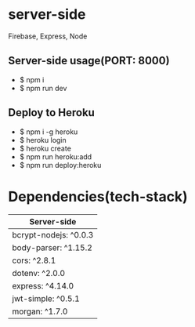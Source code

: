 # server-side
Firebase, Express, Node

## Server-side usage(PORT: 8000)
- $ npm i
- $ npm run dev

## Deploy to Heroku
- $ npm i -g heroku
- $ heroku login
- $ heroku create
- $ npm run heroku:add <your-heroku-app-name>
- $ npm run deploy:heroku

# Dependencies(tech-stack)
| Server-side
| ---
| bcrypt-nodejs: ^0.0.3
| body-parser: ^1.15.2
| cors: ^2.8.1
| dotenv: ^2.0.0
| express: ^4.14.0
| jwt-simple: ^0.5.1
| morgan: ^1.7.0